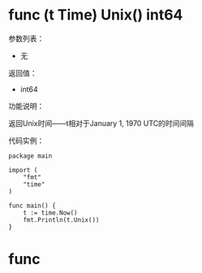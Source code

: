 # func (t Time) Unix() int64

参数列表：

- 无

返回值：

- int64

功能说明：

返回Unix时间——t相对于January 1, 1970 UTC的时间间隔

代码实例：

	package main
	
	import (
		"fmt"
		"time"
	)
	
	func main() {
		t := time.Now()
		fmt.Println(t.Unix())
	}
	
# func 